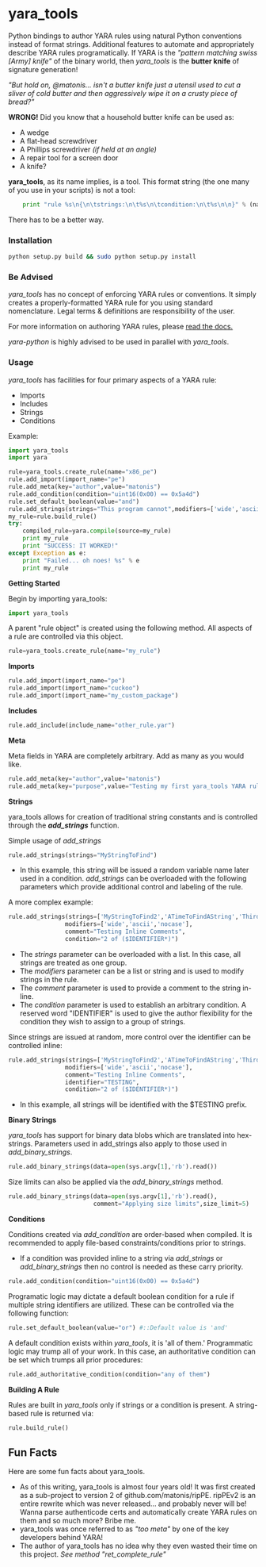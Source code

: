 yara_tools
===========

Python bindings to author YARA rules using natural Python conventions instead of format strings. Additional features to automate and appropriately describe YARA rules programatically.  If YARA is the *"pattern matching swiss [Army] knife"* of the binary world, then *yara_tools* is the **butter knife** of signature generation! 

*"But hold on, @matonis... isn't a butter knife just a utensil used to cut a sliver of cold butter and then aggressively wipe it on a crusty piece of bread?"* 

**WRONG!** 
Did you know that a household butter knife can be used as:
* A wedge
* A flat-head screwdriver
* A Phillips screwdriver *(if held at an angle)*
* A repair tool for a screen door
* A knife?

**yara_tools**, as its name implies, is a tool. This format string (the one many of you use in your scripts)  is not a tool:

```python
	print "rule %s\n{\n\tstrings:\n\t%s\n\tcondition:\n\t%s\n\n}" % (name,strings,condition)
```
There has to be a better way.

### Installation
```bash
python setup.py build && sudo python setup.py install
```
### Be Advised
*yara_tools* has no concept of enforcing YARA rules or conventions. It simply creates a properly-formatted YARA rule for you using standard nomenclature. Legal terms & definitions are responsibility of the user. 

For more information on authoring YARA rules, please [read the docs.](https://yara.readthedocs.io/en/v3.8.1/gettingstarted.html)

*yara-python* is highly advised to be used in parallel with *yara_tools*.

### Usage
*yara_tools* has facilities for four primary aspects of a YARA rule:

* Imports
* Includes
* Strings
* Conditions

Example:
```python
import yara_tools
import yara

rule=yara_tools.create_rule(name="x86_pe")
rule.add_import(import_name="pe")
rule.add_meta(key="author",value="matonis")
rule.add_condition(condition="uint16(0x00) == 0x5a4d")
rule.set_default_boolean(value="and")
rule.add_strings(strings="This program cannot",modifiers=['wide','ascii','nocase'])
my_rule=rule.build_rule()
try:
	compiled_rule=yara.compile(source=my_rule)
	print my_rule
	print "SUCCESS: IT WORKED!"
except Exception as e:
	print "Failed... oh noes! %s" % e
	print my_rule
```

**Getting Started**

Begin by importing yara_tools:
```python
import yara_tools
```

A parent "rule object" is created using the following method. All aspects of a rule are controlled via this object.

```python
rule=yara_tools.create_rule(name="my_rule")
```

**Imports**

```python
rule.add_import(import_name="pe")
rule.add_import(import_name="cuckoo")
rule.add_import(import_name="my_custom_package")
```
**Includes**

```python
rule.add_include(include_name="other_rule.yar")
```

**Meta**

Meta fields in YARA are completely arbitrary. Add as many as you would like.
```python
rule.add_meta(key="author",value="matonis")
rule.add_meta(key="purpose",value="Testing my first yara_tools YARA rule!")
```

**Strings**

yara_tools allows for creation of traditional string constants and is controlled through the ***add_strings*** function. 

Simple usage of *add_strings*
```python
rule.add_strings(strings="MyStringToFind")
```
* In this example, this string will be issued a random variable name later used in a condition. *add_strings* can be overloaded with the following parameters which provide additional control and labeling of the rule.

A more complex example:
```python
rule.add_strings(strings=['MyStringToFind2','ATimeToFindAString','ThirdTimes A Charm'],
				modifiers=['wide','ascii','nocase'],
				comment="Testing Inline Comments",
				condition="2 of ($IDENTIFIER*)")
```
* The *strings* parameter can be overloaded with a list. In this case, all strings are treated as one group.
* The *modifiers* parameter can be a list or string and is used to modify strings in the rule.
* The *comment* parameter is used to provide a comment to the string in-line.
* The *condition* parameter is used to establish an arbitrary condition. A reserved word "IDENTIFIER" is used to give the author flexibility for the condition they wish to assign to a group of strings.

Since strings are issued at random, more control over the identifier can be controlled inline:

```python
rule.add_strings(strings=['MyStringToFind2','ATimeToFindAString','ThirdTimes A Charm'],
				modifiers=['wide','ascii','nocase'],
				comment="Testing Inline Comments",
				identifier="TESTING",
				condition="2 of ($IDENTIFIER*)")
```
* In this example, all strings will be identified with the $TESTING prefix.

**Binary Strings**

*yara_tools* has support for binary data blobs which are translated into hex-strings. Parameters used in add_strings also apply to those used in *add_binary_strings*.

```python
rule.add_binary_strings(data=open(sys.argv[1],'rb').read())
```

Size limits can also be applied via the *add_binary_strings* method.

```python
rule.add_binary_strings(data=open(sys.argv[1],'rb').read(),
						comment="Applying size limits",size_limit=5)
```

**Conditions**

Conditions created via *add_condition* are order-based when compiled. It is recommended to apply file-based constraints/conditions prior to strings.
* If a condition was provided inline to a string via *add_strings* or *add_binary_strings* then no control is needed as these carry priority.

```python
rule.add_condition(condition="uint16(0x00) == 0x5a4d")
```


Programatic logic may dictate a default boolean condition for a rule if multiple string identifiers are utilized. These can be controlled via the following function:

```python
rule.set_default_boolean(value="or") #::Default value is 'and'
```

A default condition exists within *yara_tools*, it is 'all of them.' Programmatic logic may trump all of your work. In this case, an authoritative condition can be set which trumps all prior procedures:

```python
rule.add_authoritative_condition(condition="any of them")
```

**Building A Rule**

Rules are built in *yara_tools* only if strings or a condition is present. A string-based rule is returned via:

```python
rule.build_rule()
```

## Fun Facts
Here are some fun facts about yara_tools.
 * As of this writing, yara_tools is almost four years old! It was first created as a sub-project to version 2 of github.com/matonis/ripPE. ripPEv2 is an entire rewrite which was never released... and probably never will be! Wanna parse authenticode certs and automatically create YARA rules on them and so much more? Bribe me.
 * yara_tools was once referred to as *"too meta"* by one of the key developers behind YARA!
 * The author of yara_tools has no idea why they even wasted their time on this project. *See method "ret_complete_rule"*
